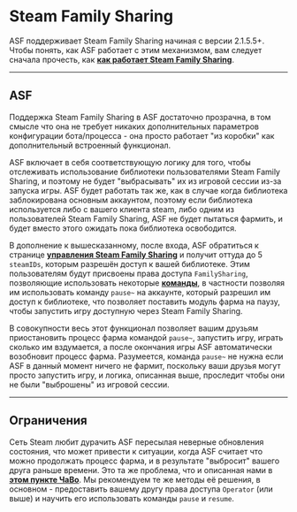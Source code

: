 # Steam Family Sharing

ASF поддерживает Steam Family Sharing начиная с версии 2.1.5.5+. Чтобы понять, как ASF работает с этим механизмом, вам следует сначала прочесть, как **[как работает Steam Family Sharing](https://store.steampowered.com/promotion/familysharing)**.

* * *

## ASF

Поддержка Steam Family Sharing в ASF достаточно прозрачна, в том смысле что она не требует никаких дополнительных параметров конфигурации бота/процесса - она просто работает "из коробки" как дополнительный встроенный функционал.

ASF включает в себя соответствующую логику для того, чтобы отслеживать использование библиотеки пользователями Steam Family Sharing, и поэтому не будет "выбрасывать" их из игровой сессии из-за запуска игры. ASF будет работать так же, как в случае когда библиотека заблокирована основным аккаунтом, поэтому если библиотека используется либо с вашего клиента steam, либо одним из пользователей Steam Family Sharing, ASF не будет пытаться фармить, и будет вместо этого ожидать пока библиотека освободится.

В дополнение к вышесказанному, после входа, ASF обратиться к странице **[управления Steam Family Sharing](https://store.steampowered.com/account/managedevices)** и получит оттуда до 5 `steamIDs`, которым разрешён доступ к вашей библиотеке. Этим пользователям будут присвоены права доступа `FamilySharing`, позволяющие использовать некоторые **[команды](https://github.com/JustArchiNET/ArchiSteamFarm/wiki/Commands-ru-RU)**, в частности позволяя им использовать команду `pause~` на аккаунте, который разрешил им доступ к библиотеке, что позволяет поставить модуль фарма на паузу, чтобы запустить игру доступную через Steam Family Sharing.

В совокупности весь этот функционал позволяет вашим друзьям приостановить процесс фарма командой `pause~`, запустить игру, играть сколько им вздумается, а после окончания игры ASF автоматически возобновит процесс фарма. Разумеется, команда `pause~` не нужна если ASF в данный момент ничего не фармит, поскольку ваши друзья могут просто запустить игру, и логика, описанная выше, проследит чтобы они не были "выброшены" из игровой сессии.

* * *

## Ограничения

Сеть Steam любит дурачить ASF пересылая неверные обновления состояния, что может привести к ситуации, когда ASF считает что можно продолжать процесс фарма, и в результате "выбросит" вашего друга раньше времени. Это та же проблема, что и описанная нами в **[этом пункте ЧаВо](https://github.com/JustArchiNET/ArchiSteamFarm/wiki/FAQ-ru-RU#user-content-asf-%D0%BE%D1%82%D0%BA%D0%BB%D1%8E%D1%87%D0%B0%D0%B5%D1%82-%D0%BC%D0%BE%D1%8E-%D1%81%D0%B5%D1%81%D1%81%D0%B8%D1%8E-%D0%BA%D0%BB%D0%B8%D0%B5%D0%BD%D1%82%D0%B0-steam-%D0%BA%D0%BE%D0%B3%D0%B4%D0%B0-%D1%8F-%D0%B8%D0%B3%D1%80%D0%B0%D1%8E--%D0%AD%D1%82%D0%BE%D1%82-%D0%B0%D0%BA%D0%BA%D0%B0%D1%83%D0%BD%D1%82-%D1%83%D0%B6%D0%B5-%D0%B3%D0%B4%D0%B5-%D1%82%D0%BE-%D0%B8%D1%81%D0%BF%D0%BE%D0%BB%D1%8C%D0%B7%D1%83%D0%B5%D1%82%D1%81%D1%8F)**. Мы рекомендуем те же методы её решения, в основном - предоставить вашему другу права доступа `Operator` (или выше) и научить его использовать команды `pause` и `resume`.